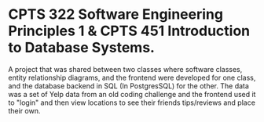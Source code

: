 # CPTS 322 Software Engineering Principles 1 & CPTS 451 Introduction to Database Systems.
A project that was shared between two classes where software classes, entity relationship diagrams, and the frontend were developed for one class, and the database backend in SQL (In PostgresSQL) for the other. The data was a set of Yelp data from an old coding challenge and the frontend used it to "login" and then view locations to see their friends
tips/reviews and place their own.

